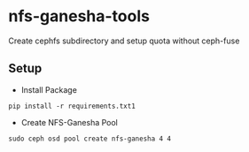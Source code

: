 # nfs-ganesha-tools
Create cephfs subdirectory and setup quota without ceph-fuse

## Setup

- Install Package

```pip install -r requirements.txt1```

- Create NFS-Ganesha Pool

```
sudo ceph osd pool create nfs-ganesha 4 4
```
